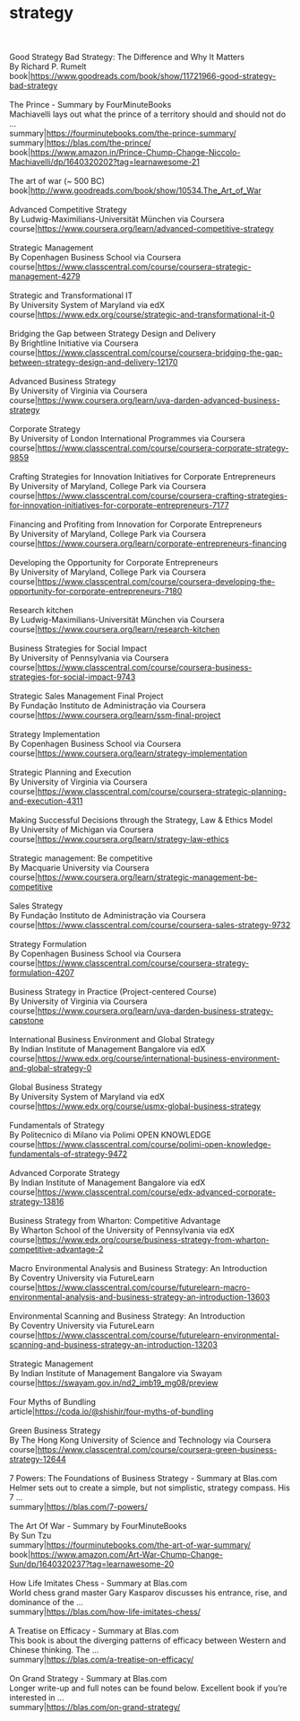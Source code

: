 # strategy<br><br>

Good Strategy Bad Strategy: The Difference and Why It Matters<br>By Richard P. Rumelt<br>book|https://www.goodreads.com/book/show/11721966-good-strategy-bad-strategy<br><br>
The Prince - Summary by FourMinuteBooks<br>Machiavelli lays out what the prince of a territory should and should not do …<br>summary|https://fourminutebooks.com/the-prince-summary/<br>summary|https://blas.com/the-prince/<br>book|https://www.amazon.in/Prince-Chump-Change-Niccolo-Machiavelli/dp/1640320202?tag=learnawesome-21<br><br>
The art of war (~ 500 BC)<br>book|http://www.goodreads.com/book/show/10534.The_Art_of_War<br><br>
Advanced Competitive Strategy<br>By Ludwig-Maximilians-Universität München via Coursera<br>course|https://www.coursera.org/learn/advanced-competitive-strategy<br><br>
Strategic Management<br>By Copenhagen Business School via Coursera<br>course|https://www.classcentral.com/course/coursera-strategic-management-4279<br><br>
Strategic and Transformational IT<br>By University System of Maryland via edX<br>course|https://www.edx.org/course/strategic-and-transformational-it-0<br><br>
Bridging the Gap between Strategy Design and Delivery<br>By Brightline Initiative via Coursera<br>course|https://www.classcentral.com/course/coursera-bridging-the-gap-between-strategy-design-and-delivery-12170<br><br>
Advanced Business Strategy<br>By University of Virginia via Coursera<br>course|https://www.coursera.org/learn/uva-darden-advanced-business-strategy<br><br>
Corporate Strategy<br>By University of London International Programmes via Coursera<br>course|https://www.classcentral.com/course/coursera-corporate-strategy-9859<br><br>
Crafting Strategies for Innovation Initiatives for Corporate Entrepreneurs<br>By University of Maryland, College Park via Coursera<br>course|https://www.classcentral.com/course/coursera-crafting-strategies-for-innovation-initiatives-for-corporate-entrepreneurs-7177<br><br>
Financing and Profiting from Innovation for Corporate Entrepreneurs<br>By University of Maryland, College Park via Coursera<br>course|https://www.coursera.org/learn/corporate-entrepreneurs-financing<br><br>
Developing the Opportunity for Corporate Entrepreneurs<br>By University of Maryland, College Park via Coursera<br>course|https://www.classcentral.com/course/coursera-developing-the-opportunity-for-corporate-entrepreneurs-7180<br><br>
Research kitchen<br>By Ludwig-Maximilians-Universität München via Coursera<br>course|https://www.coursera.org/learn/research-kitchen<br><br>
Business Strategies for Social Impact<br>By University of Pennsylvania via Coursera<br>course|https://www.classcentral.com/course/coursera-business-strategies-for-social-impact-9743<br><br>
Strategic Sales Management Final Project<br>By Fundação Instituto de Administração via Coursera<br>course|https://www.coursera.org/learn/ssm-final-project<br><br>
Strategy Implementation<br>By Copenhagen Business School via Coursera<br>course|https://www.coursera.org/learn/strategy-implementation<br><br>
Strategic Planning and Execution<br>By University of Virginia via Coursera<br>course|https://www.classcentral.com/course/coursera-strategic-planning-and-execution-4311<br><br>
Making Successful Decisions through the Strategy, Law & Ethics Model<br>By University of Michigan via Coursera<br>course|https://www.coursera.org/learn/strategy-law-ethics<br><br>
Strategic management: Be competitive<br>By Macquarie University via Coursera<br>course|https://www.coursera.org/learn/strategic-management-be-competitive<br><br>
Sales Strategy<br>By Fundação Instituto de Administração via Coursera<br>course|https://www.classcentral.com/course/coursera-sales-strategy-9732<br><br>
Strategy Formulation<br>By Copenhagen Business School via Coursera<br>course|https://www.classcentral.com/course/coursera-strategy-formulation-4207<br><br>
Business Strategy in Practice (Project-centered Course)<br>By University of Virginia via Coursera<br>course|https://www.coursera.org/learn/uva-darden-business-strategy-capstone<br><br>
International Business Environment and Global Strategy<br>By Indian Institute of Management Bangalore via edX<br>course|https://www.edx.org/course/international-business-environment-and-global-strategy-0<br><br>
Global Business Strategy<br>By University System of Maryland via edX<br>course|https://www.edx.org/course/usmx-global-business-strategy<br><br>
Fundamentals of Strategy<br>By Politecnico di Milano via Polimi OPEN KNOWLEDGE<br>course|https://www.classcentral.com/course/polimi-open-knowledge-fundamentals-of-strategy-9472<br><br>
Advanced Corporate Strategy<br>By Indian Institute of Management Bangalore via edX<br>course|https://www.classcentral.com/course/edx-advanced-corporate-strategy-13816<br><br>
Business Strategy from Wharton: Competitive Advantage<br>By Wharton School of the University of Pennsylvania via edX<br>course|https://www.edx.org/course/business-strategy-from-wharton-competitive-advantage-2<br><br>
Macro Environmental Analysis and Business Strategy: An Introduction<br>By Coventry University via FutureLearn<br>course|https://www.classcentral.com/course/futurelearn-macro-environmental-analysis-and-business-strategy-an-introduction-13603<br><br>
Environmental Scanning and Business Strategy: An Introduction<br>By Coventry University via FutureLearn<br>course|https://www.classcentral.com/course/futurelearn-environmental-scanning-and-business-strategy-an-introduction-13203<br><br>
Strategic Management<br>By Indian Institute of Management Bangalore via Swayam<br>course|https://swayam.gov.in/nd2_imb19_mg08/preview<br><br>
Four Myths of Bundling<br>article|https://coda.io/@shishir/four-myths-of-bundling<br><br>
Green Business Strategy<br>By The Hong Kong University of Science and Technology via Coursera<br>course|https://www.classcentral.com/course/coursera-green-business-strategy-12644<br><br>
7 Powers: The Foundations of Business Strategy - Summary at Blas.com<br>Helmer sets out to create a simple, but not simplistic, strategy compass. His 7 …<br>summary|https://blas.com/7-powers/<br><br>
The Art Of War - Summary by FourMinuteBooks<br>By Sun Tzu<br>summary|https://fourminutebooks.com/the-art-of-war-summary/<br>book|https://www.amazon.com/Art-War-Chump-Change-Sun/dp/1640320237?tag=learnawesome-20<br><br>
How Life Imitates Chess - Summary at Blas.com<br>World chess grand master Gary Kasparov discusses his entrance, rise, and dominance of the …<br>summary|https://blas.com/how-life-imitates-chess/<br><br>
A Treatise on Efficacy - Summary at Blas.com<br>This book is about the diverging patterns of efficacy between Western and Chinese thinking. The …<br>summary|https://blas.com/a-treatise-on-efficacy/<br><br>
On Grand Strategy - Summary at Blas.com<br>Longer write-up and full notes can be found below. Excellent book if you’re interested in …<br>summary|https://blas.com/on-grand-strategy/<br><br>

